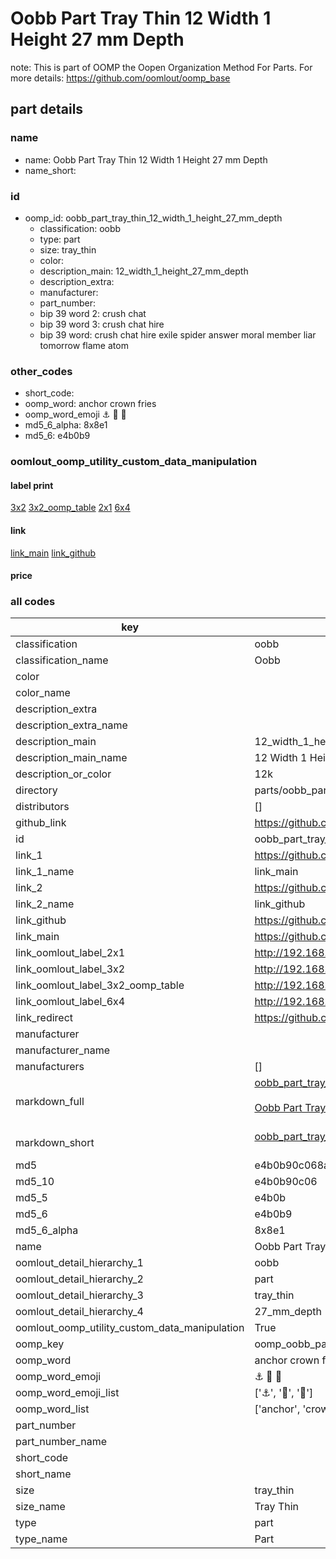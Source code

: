 # Oobb Part Tray Thin 12 Width 1 Height 27 mm Depth  

note: This is part of OOMP the Oopen Organization Method For Parts. For more details: https://github.com/oomlout/oomp_base

##  part details
  







### name
* name: Oobb Part Tray Thin 12 Width 1 Height 27 mm Depth
* name_short: 
### id
* oomp_id: oobb_part_tray_thin_12_width_1_height_27_mm_depth
  * classification: oobb
  * type: part
  * size: tray_thin
  * color: 
  * description_main: 12_width_1_height_27_mm_depth
  * description_extra: 
  * manufacturer: 
  * part_number: 
  * bip 39 word 2: crush chat
  * bip 39 word 3: crush chat hire
  * bip 39 word: crush chat hire exile spider answer moral member liar tomorrow flame atom

### other_codes
* short_code: 
* oomp_word: anchor crown fries
* oomp_word_emoji :anchor: :crown: :fries:
* md5_6_alpha: 8x8e1
* md5_6: e4b0b9






### oomlout_oomp_utility_custom_data_manipulation
#### label print
[3x2](http://192.168.1.245:1112/?label=oomp%208x8e1)
[3x2_oomp_table](http://192.168.1.108:1112/?label=oomp%208x8e1)
[2x1](http://192.168.1.242:1112/?label=oomp%208x8e1)
[6x4](http://192.168.1.55:1112/?label=oomp%208x8e1)    

#### link

[link_main](https://github.com/oomlout/oomlout_oomp_version_1_messy/tree/main/parts/oobb_part_tray_thin_12_width_1_height_27_mm_depth) [link_github](https://github.com/oomlout/oomlout_oomp_version_1_messy/tree/main/parts/oobb_part_tray_thin_12_width_1_height_27_mm_depth)                             

#### price







### all codes 
| key | value |  
| --- | --- |  
| classification | oobb |  
| classification_name | Oobb |  
| color |  |  
| color_name |  |  
| description_extra |  |  
| description_extra_name |  |  
| description_main | 12_width_1_height_27_mm_depth |  
| description_main_name | 12 Width 1 Height 27 mm Depth |  
| description_or_color | 12k |  
| directory | parts/oobb_part_tray_thin_12_width_1_height_27_mm_depth |  
| distributors | [] |  
| github_link | https://github.com/oomlout/oomlout_oomp_part_src/tree/main/parts/oobb_part_tray_thin_12_width_1_height_27_mm_depth |  
| id | oobb_part_tray_thin_12_width_1_height_27_mm_depth |  
| link_1 | https://github.com/oomlout/oomlout_oomp_version_1_messy/tree/main/parts/oobb_part_tray_thin_12_width_1_height_27_mm_depth |  
| link_1_name | link_main |  
| link_2 | https://github.com/oomlout/oomlout_oomp_version_1_messy/tree/main/parts/oobb_part_tray_thin_12_width_1_height_27_mm_depth |  
| link_2_name | link_github |  
| link_github | https://github.com/oomlout/oomlout_oomp_version_1_messy/tree/main/parts/oobb_part_tray_thin_12_width_1_height_27_mm_depth |  
| link_main | https://github.com/oomlout/oomlout_oomp_version_1_messy/tree/main/parts/oobb_part_tray_thin_12_width_1_height_27_mm_depth |  
| link_oomlout_label_2x1 | http://192.168.1.242:1112/?label=oomp%208x8e1 |  
| link_oomlout_label_3x2 | http://192.168.1.245:1112/?label=oomp%208x8e1 |  
| link_oomlout_label_3x2_oomp_table | http://192.168.1.108:1112/?label=oomp%208x8e1 |  
| link_oomlout_label_6x4 | http://192.168.1.55:1112/?label=oomp%208x8e1 |  
| link_redirect | https://github.com/oomlout/oomlout_oomp_version_1_messy/tree/main/parts/oobb_part_tray_thin_12_width_1_height_27_mm_depth |  
| manufacturer |  |  
| manufacturer_name |  |  
| manufacturers | [] |  
| markdown_full | [oobb_part_tray_thin_12_width_1_height_27_mm_depth](none)<br>[](none)<br>[Oobb Part Tray Thin 12 Width 1 Height 27 Mm Depth](none)<br><br> |  
| markdown_short | [oobb_part_tray_thin_12_width_1_height_27_mm_depth](none)<br><br> |  
| md5 | e4b0b90c068ad1f426e8d4fad809b1a8 |  
| md5_10 | e4b0b90c06 |  
| md5_5 | e4b0b |  
| md5_6 | e4b0b9 |  
| md5_6_alpha | 8x8e1 |  
| name | Oobb Part Tray Thin 12 Width 1 Height 27 mm Depth |  
| oomlout_detail_hierarchy_1 | oobb |  
| oomlout_detail_hierarchy_2 | part |  
| oomlout_detail_hierarchy_3 | tray_thin |  
| oomlout_detail_hierarchy_4 | 27_mm_depth |  
| oomlout_oomp_utility_custom_data_manipulation | True |  
| oomp_key | oomp_oobb_part_tray_thin_12_width_1_height_27_mm_depth |  
| oomp_word | anchor crown fries |  
| oomp_word_emoji | :anchor: :crown: :fries: |  
| oomp_word_emoji_list | [':anchor:', ':crown:', ':fries:'] |  
| oomp_word_list | ['anchor', 'crown', 'fries'] |  
| part_number |  |  
| part_number_name |  |  
| short_code |  |  
| short_name |  |  
| size | tray_thin |  
| size_name | Tray Thin |  
| type | part |  
| type_name | Part |  
